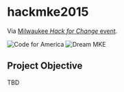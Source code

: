 # hackmke2015

Via [Milwaukee _Hack for Change_ event](http://hackforchange.org/events/milwaukee-national-day-event/).

![Code for America](http://hackforchange.org/wp-content/uploads/2014/04/Code-for-America-NEW.png)
![Dream MKE](http://hackforchange.org/wp-content/uploads/2015/04/540941_451832678219276_661996940_n-160x160.png)

## Project Objective

TBD
